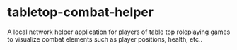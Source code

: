 # tabletop-combat-helper
A local network helper application for players of table top roleplaying games to visualize combat elements such as player positions, health, etc..
